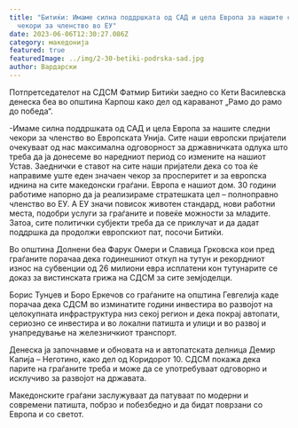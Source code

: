 ```yaml
---
title: "Битиќи: Имаме силна поддршката од САД и цела Европа за нашите следни
  чекори за членство во ЕУ"
date: 2023-06-06T12:30:27.086Z
category: македонија
featured: true
featuredImage: ../img/2-30-betiki-podrska-sad.jpg
author: Вардарски
---
```

<!--StartFragment-->

Потпретседателот на СДСМ Фатмир Битиќи заедно со Кети Василевска денеска беа во општина Карпош како дел од караванот „Рамо до рамо до победа“.



\-Имаме силна поддршката од САД и цела Европа за нашите следни чекори за членство во Европската Унија. Сите наши европски пријатели очекуваат од нас максимална одговорност за државничката одлука што треба да ја донесеме во наредниот период со измените на нашиот Устав. Заеднички е ставот на сите наши пријатели дека со тоа ќе направиме уште еден значаен чекор за просперитет и за европска иднина на сите македонски граѓани. Европа е нашиот дом. 30 години работиме напорно да ја реализираме стратешката цел – полноправно членство во ЕУ. А ЕУ значи повисок животен стандард, нови работни места, подобри услуги за граѓаните и повеќе можности за младите. Затоа, сите политички субјекти треба да се приклучат и да дадат поддршка да продолжи европскиот пат, посочи Битиќи.

Во општина Долнени беа Фарук Омери и Славица Грковска кои пред граѓаните порачаа дека годинешниот откуп на тутун и рекордниот износ на субвенции од 26 милиони евра исплатени кон тутунарите се доказ за вистинската грижа на СДСМ за сите земјоделци.

Борис Тунџев и Боро Еркечов со граѓаните на општина Гевгелија каде порачаа дека СДСМ во изминатите години инвестира во развојот на целокупната инфраструктура низ секој регион и дека покрај автопати, сериозно се инвестира и во локални патишта и улици и во развој и унапредување на железничкиот транспорт.

Денеска ја започнавме и обновата на и автопатската делница Демир Капија – Неготино, како дел од Коридорот 10. СДСМ покажа дека парите на граѓаните треба и може да се употребуваат одговорно и исклучиво за развојот на државата.

Македонските граѓани заслужуваат да патуваат по модерни и современи патишта, побрзо и побезбедно и да бидат поврзани со Европа и со светот.

<!--EndFragment-->
